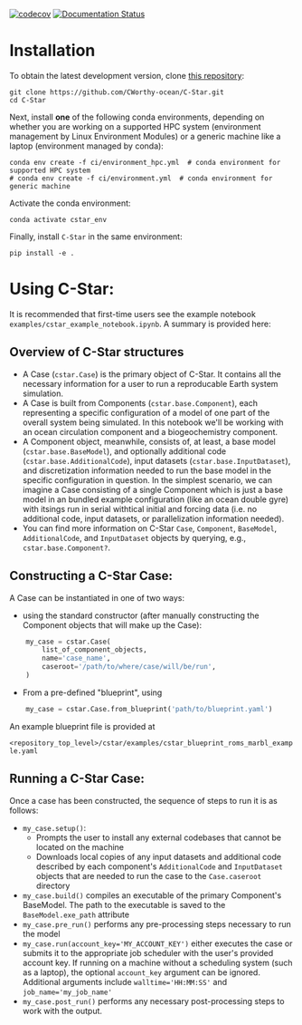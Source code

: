 [![codecov](https://codecov.io/gh/CWorthy-ocean/C-Star/graph/badge.svg?token=HAPZGL2LWF)](https://codecov.io/gh/CWorthy-ocean/C-Star)
[![Documentation Status](https://readthedocs.org/projects/c-star/badge/?version=latest)](https://c-star.readthedocs.io/en/latest/?badge=latest)


# Installation

To obtain the latest development version, clone [this repository](https://github.com/CWorthy-ocean/C-Star):

```
git clone https://github.com/CWorthy-ocean/C-Star.git
cd C-Star
``` 

Next, install **one** of the following conda environments, depending on whether you are working on a supported HPC system (environment management by Linux Environment Modules) or a generic machine like a laptop (environment managed by conda):

```
conda env create -f ci/environment_hpc.yml  # conda environment for supported HPC system
# conda env create -f ci/environment.yml  # conda environment for generic machine 
```

Activate the conda environment:
```
conda activate cstar_env
```

Finally, install `C-Star` in the same environment:
```
pip install -e .
``` 

# Using C-Star:
It is recommended that first-time users see the example notebook `examples/cstar_example_notebook.ipynb`. A summary is provided here:

## Overview of C-Star structures
- A Case (`cstar.Case`) is the primary object of C-Star. It contains all the necessary information for a user to run a reproducable Earth system simulation.
- A Case is built from Components (`cstar.base.Component`), each representing a specific configuration of a model of one part of the overall system being simulated. In this notebook we'll be working with an ocean circulation component and a biogeochemistry component.
- A Component object, meanwhile, consists of, at least, a base model (`cstar.base.BaseModel`), and optionally additional code (`cstar.base.AdditionalCode`), input datasets (`cstar.base.InputDataset`), and discretization information needed to run the base model in the specific configuration in question. In the simplest scenario, we can imagine a Case consisting of a single Component which is just a base model in an bundled example configuration (like an ocean double gyre) with itsings run in serial withtical initial and forcing data (i.e. no additional code, input datasets, or parallelization information needed).
- You can find more information on C-Star `Case`, `Component`, `BaseModel`, `AdditionalCode`, and `InputDataset` objects by querying, e.g., `cstar.base.Component?`.

## Constructing a C-Star Case:
A Case can be instantiated in one of two ways:

- using the standard constructor (after manually constructing the Component objects that will make up the Case):

```python
	my_case = cstar.Case(
		list_of_component_objects,
		name='case_name',
		caseroot='/path/to/where/case/will/be/run',
	)
```


- From a pre-defined "blueprint", using

```python
	my_case = cstar.Case.from_blueprint('path/to/blueprint.yaml')
```

An example blueprint file is provided at

```<repository_top_level>/cstar/examples/cstar_blueprint_roms_marbl_example.yaml```

## Running a C-Star Case:
Once a case has been constructed, the sequence of steps to run it is as follows:

- `my_case.setup()`:
	- Prompts the user to install any external codebases that cannot be located on the machine
	- Downloads local copies of any input datasets and additional code described by each component's `AdditionalCode` and `InputDataset` objects that are needed to run the case to the `Case.caseroot` directory
- `my_case.build()` compiles an executable of the primary Component's BaseModel. The path to the executable is saved to the `BaseModel.exe_path` attribute
- `my_case.pre_run()` performs any pre-processing steps necessary to run the model
- `my_case.run(account_key='MY_ACCOUNT_KEY')` either executes the case or submits it to the appropriate job scheduler with the user's provided account key. If running on a machine without a scheduling system (such as a laptop), the optional `account_key` argument can be ignored. Additional arguments include `walltime='HH:MM:SS'` and `job_name='my_job_name'`
- `my_case.post_run()` performs any necessary post-processing steps to work with the output.

